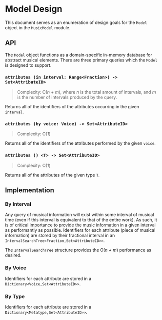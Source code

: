 # Model Design

This document serves as an enumeration of design goals for the `Model` object in the `MusicModel` module.

## API

The `Model` object functions as a domain-specific in-memory database for abstract musical elements. There are three primary queries which the `Model` is designed to support.

### `attributes (in interval: Range<Fraction>) -> Set<AttributeID>`

> Complexity: O(*n + m*), where *n* is the total amount of intervals, and *m* is the number of intervals produced by the query.

Returns all of the identifiers of the attributes occurring in the given `interval`.

### `attributes (by voice: Voice) -> Set<AttributeID>`

> Complexity: O(*1*)


Returns all of the identifiers of the attributes performed by the given `voice`.


### `attributes () <T> -> Set<AttributeID>`

> Complexity: O(*1*)

Returns all of the attributes of the given type `T`.

## Implementation

### By Interval

Any query of musical information will exist within some interval of musical time (even if this interval is equivalent to that of the entire work). As such, it is of critical importance to provide the music information in a given interval as performantly as possible. Identifiers for each attribute (piece of musical information) are stored by their fractional interval in an `IntervalSearchTree<Fraction,Set<AttributeID>>`.

The `IntervalSearchTree` structure provides the O(*n + m*) performance as desired. 

### By Voice

Identifiers for each attribute are stored in a `Dictionary<Voice,Set<AttributeID>>`.

### By Type

Identifiers for each attribute are stored in a `Dictionary<Metatype,Set<AttributeID>>`.